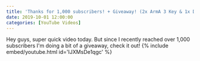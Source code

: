 ```yaml
---
title: 'Thanks for 1,000 subscribers! + Giveaway! (2x ArmA 3 Key & 1x DayZ Standalone Key) [ENDED]'
date: 2019-10-01 12:00:00
categories: [YouTube Videos]
---
```

Hey guys, super quick video today. But since I recently reached over 1,000 subscribers I'm doing a bit of a giveaway, check it out!
{% include embed/youtube.html id='IJXMsDe1qgc' %}